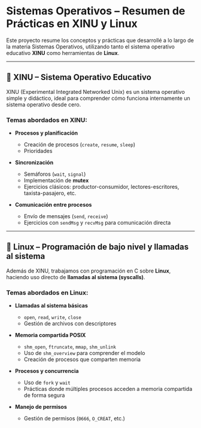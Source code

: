 # Sistemas Operativos – Resumen de Prácticas en XINU y Linux

Este proyecto resume los conceptos y prácticas que desarrollé a lo largo de la materia Sistemas Operativos, utilizando tanto el sistema operativo educativo **XINU**
como herramientas de **Linux**.

---

## 🔧 XINU – Sistema Operativo Educativo

XINU (Experimental Integrated Networked Unix) es un sistema operativo simple y didáctico, ideal para comprender cómo funciona internamente un sistema operativo desde cero.

###  Temas abordados en XINU:

- **Procesos y planificación**  
  - Creación de procesos (`create`, `resume`, `sleep`)  
  - Prioridades 

- **Sincronización**  
  - Semáforos (`wait`, `signal`)  
  - Implementación de **mutex**  
  - Ejercicios clásicos: productor-consumidor, lectores-escritores, taxista-pasajero, etc.

- **Comunicación entre procesos**  
  - Envío de mensajes (`send`, `receive`)  
  - Ejercicios con `sendMsg` y `recvMsg` para comunicación directa


---

## 🐧 Linux – Programación de bajo nivel y llamadas al sistema

Además de XINU, trabajamos con programación en C sobre **Linux**, haciendo uso directo de **llamadas al sistema (syscalls)**.

###  Temas abordados en Linux:

- **Llamadas al sistema básicas**
  - `open`, `read`, `write`, `close`
  - Gestión de archivos con descriptores

- **Memoria compartida POSIX**
  - `shm_open`, `ftruncate`, `mmap`, `shm_unlink`
  - Uso de `shm_overview` para comprender el modelo
  - Creación de procesos que comparten memoria

- **Procesos y concurrencia**
  - Uso de `fork` y `wait`
  - Prácticas donde múltiples procesos acceden a memoria compartida de forma segura

- **Manejo de  permisos**
  - Gestión de permisos (`0666`, `O_CREAT`, etc.)



